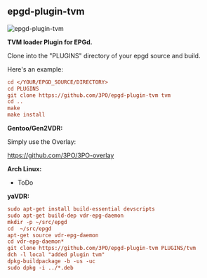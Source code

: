 **epgd-plugin-tvm**
----------

![epgd-plugin-tvm](http://dreipo.cc/tvm/tvmvdr2.png)

**TVM loader Plugin for EPGd.**

Clone into the "PLUGINS" directory of your epgd source and build.

Here's an example:

```ini
cd </YOUR/EPGD_SOURCE/DIRECTORY>
cd PLUGINS
git clone https://github.com/3PO/epgd-plugin-tvm tvm
cd ..
make
make install
```

**Gentoo/Gen2VDR:**

Simply use the Overlay:

https://github.com/3PO/3PO-overlay


**Arch Linux:**

- ToDo


**yaVDR:**

```ini
sudo apt-get install build-essential devscripts
sudo apt-get build-dep vdr-epg-daemon
mkdir -p ~/src/epgd
cd  ~/src/epgd
apt-get source vdr-epg-daemon
cd vdr-epg-daemon*
git clone https://github.com/3PO/epgd-plugin-tvm PLUGINS/tvm
dch -l local "added plugin tvm"
dpkg-buildpackage -b -us -uc
sudo dpkg -i ../*.deb
```
